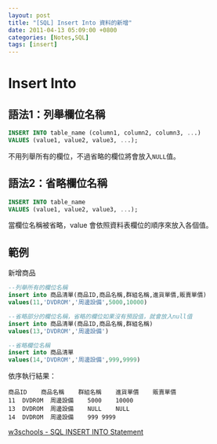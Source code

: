 ```yaml
---
layout: post
title: "[SQL] Insert Into 資料的新增"
date: 2011-04-13 05:09:00 +0800
categories: [Notes,SQL]
tags: [insert]
---
```


# Insert Into

## 語法1：列舉欄位名稱
```sql
INSERT INTO table_name (column1, column2, column3, ...)
VALUES (value1, value2, value3, ...);
```
不用列舉所有的欄位，不過省略的欄位將會放入`NULL`值。

## 語法2：省略欄位名稱
```sql
INSERT INTO table_name
VALUES (value1, value2, value3, ...);
```
當欄位名稱被省略，value 會依照資料表欄位的順序來放入各個值。        


## 範例
新增商品

```sql
--列舉所有的欄位名稱
insert into 商品清單(商品ID,商品名稱,群組名稱,進貨單價,販賣單價)
values(11,'DVDROM','周邊設備',5000,10000)

--省略部分的欄位名稱，省略的欄位如果沒有預設值，就會放入null值
insert into 商品清單(商品ID,商品名稱,群組名稱)
values(13,'DVDROM','周邊設備')

--省略欄位名稱
insert into 商品清單
values(14,'DVDROM','周邊設備',999,9999)
```

依序執行結果：
```
商品ID	商品名稱	群組名稱	進貨單價	販賣單價
11	DVDROM	周邊設備	5000	10000
13	DVDROM	周邊設備	NULL	NULL
14	DVDROM	周邊設備	999	9999
```


[w3schools - SQL INSERT INTO Statement](https://www.w3schools.com/sql/sql_insert.asp)